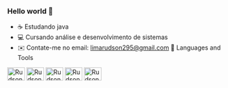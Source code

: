 ### Hello world 👋

- ☕ Estudando java
- 💻 Cursando análise e desenvolvimento de sistemas
- ✉️ Contate-me no email: limarudson295@gmail.com
  🧰 Languages and Tools
<p align="left">
<img align="center" alt= "Rudson-Java" height="30" width="40" src="https://cdn.jsdelivr.net/gh/devicons/devicon@latest/icons/java/java-original.svg" />
<img align="center" alt= "Rudson-Java" height="30" width="40"<img src="https://cdn.jsdelivr.net/gh/devicons/devicon@latest/icons/spring/spring-original.svg" />
<img align="center" alt= "Rudson-Java" height="30" width="40" src="https://cdn.jsdelivr.net/gh/devicons/devicon@latest/icons/docker/docker-plain.svg" />
<img align="center" alt= "Rudson-Java" height="30" width="40" src="https://cdn.jsdelivr.net/gh/devicons/devicon@latest/icons/mysql/mysql-original-wordmark.svg" />
<img align="center" alt= "Rudson-Java" height="30" width="40"
src="https://cdn.jsdelivr.net/gh/devicons/devicon@latest/icons/mongodb/mongodb-original-wordmark.svg" />
          

</p>
          
